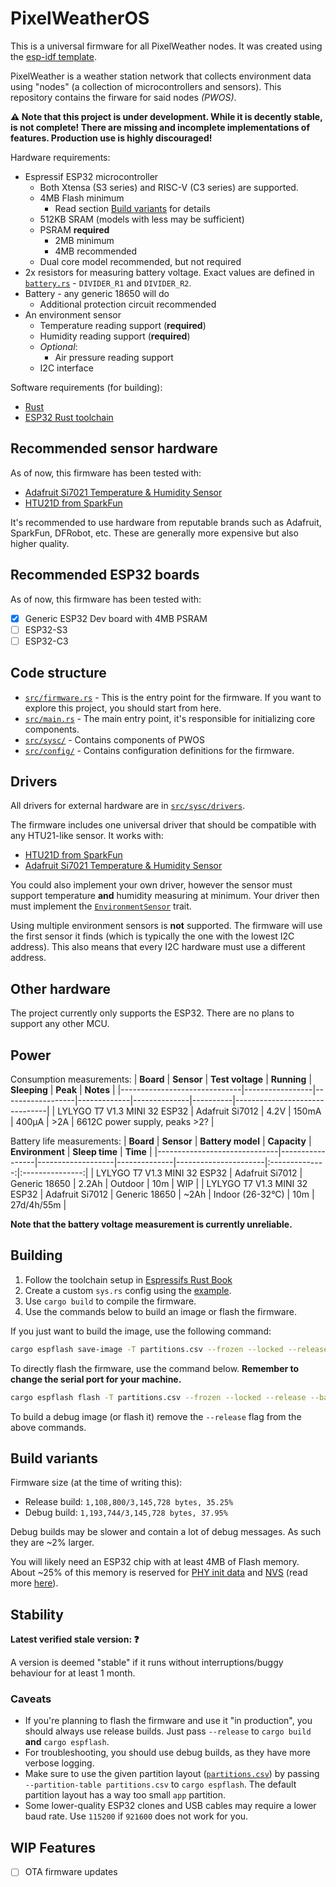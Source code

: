 # PixelWeatherOS
This is a universal firmware for all PixelWeather nodes. It was created using the [esp-idf template](https://github.com/esp-rs/esp-idf-template).

PixelWeather is a weather station network that collects environment data using "nodes" (a collection of microcontrollers and sensors). This repository contains the firware for said nodes _(PWOS)_.

**⚠️ Note that this project is under development. While it is decently stable, is not complete! There are missing and incomplete implementations of features. Production use is highly discouraged!**

Hardware requirements:
- Espressif ESP32 microcontroller
    - Both Xtensa (S3 series) and RISC-V (C3 series) are supported.
    - 4MB Flash minimum
        - Read section [Build variants](#build-variants) for details
    - 512KB SRAM (models with less may be sufficient)
    - PSRAM **required**
        - 2MB minimum
        - 4MB recommended
    - Dual core model recommended, but not required
- 2x resistors for measuring battery voltage. Exact values are defined in [`battery.rs`](src/sysc/battery.rs) - `DIVIDER_R1` and `DIVIDER_R2`.
- Battery - any generic 18650 will do
    - Additional protection circuit recommended
- An environment sensor
    - Temperature reading support (**required**)
    - Humidity reading support (**required**)
    - _Optional_:
        - Air pressure reading support
    - I2C interface

Software requirements (for building):
- [Rust](https://rustlang.org/)
- [ESP32 Rust toolchain](https://esp-rs.github.io/book/)

## Recommended sensor hardware
As of now, this firmware has been tested with:
- [Adafruit Si7021 Temperature & Humidity Sensor](https://www.adafruit.com/product/3251)
- [HTU21D from SparkFun](https://www.sparkfun.com/products/retired/12064)

It's recommended to use hardware from reputable brands such as Adafruit, SparkFun, DFRobot, etc. These are generally more expensive but also higher quality.

## Recommended ESP32 boards
As of now, this firmware has been tested with:
- [x] Generic ESP32 Dev board with 4MB PSRAM
- [ ] ESP32-S3
- [ ] ESP32-C3

## Code structure
- [`src/firmware.rs`](/src/firmware.rs) - This is the entry point for the firmware. If you want to explore this project, you should start from here.
- [`src/main.rs`](/src/main.rs) - The main entry point, it's responsible for initializing core components.
- [`src/sysc/`](/src/sysc/) - Contains components of PWOS
- [`src/config/`](src/config/) - Contains configuration definitions for the firmware.

## Drivers
All drivers for external hardware are in [`src/sysc/drivers`](src/sysc/drivers).

The firmware includes one universal driver that should be compatible with any HTU21-like sensor. It works with:
- [HTU21D from SparkFun](https://www.sparkfun.com/products/retired/12064)
- [Adafruit Si7021 Temperature & Humidity Sensor](https://www.adafruit.com/product/3251)

You could also implement your own driver, however the sensor must support temperature **and** humidity measuring at minimum. Your driver then must implement the [`EnvironmentSensor`](src/sysc/drivers/envsensor_trait.rs) trait.

Using multiple environment sensors is **not** supported. The firmware will use the first sensor it finds (which is typically the one with the lowest I2C address). This also means that every I2C hardware must use a different address.

## Other hardware
The project currently only supports the ESP32. There are no plans to support any other MCU.

## Power
Consumption measurements:
| **Board**                    | **Sensor**      | **Test voltage** | **Running** | **Sleeping** | **Peak** | **Notes**                     |
|------------------------------|-----------------|------------------|-------------|--------------|----------|-------------------------------|
| LYLYGO T7 V1.3 MINI 32 ESP32 | Adafruit Si7012 | 4.2V             | 150mA       | 400µA        | >2A      | 6612C power supply, peaks >2? |

Battery life measurements:
| **Board**                    | **Sensor**      | **Battery model** | **Capacity** | **Environment**      | **Sleep time** | **Time**        |
|------------------------------|-----------------|-------------------|--------------|----------------------|:--------------:|:---------------:|
| LYLYGO T7 V1.3 MINI 32 ESP32 | Adafruit Si7012 | Generic 18650     | 2.2Ah        | Outdoor              | 10m            | WIP             |
| LYLYGO T7 V1.3 MINI 32 ESP32 | Adafruit Si7012 | Generic 18650     | ~2Ah         | Indoor (26-32°C)     | 10m            | 27d/4h/55m      |

**Note that the battery voltage measurement is currently unreliable.**

## Building
1. Follow the toolchain setup in [Espressifs Rust Book](https://esp-rs.github.io/book/)
2. Create a custom `sys.rs` config using the [example](src/config/sys.rs.example).
3. Use `cargo build` to compile the firmware.
4. Use the commands below to build an image or flash the firmware.

If you just want to build the image, use the following command:
```sh
cargo espflash save-image -T partitions.csv --frozen --locked --release --chip esp32 -s 4mb --merge image.bin
```

To directly flash the firmware, use the command below. **Remember to change the serial port for your machine.**
```sh
cargo espflash flash -T partitions.csv --frozen --locked --release --baud 921600 --port /dev/cu.usbserial-XXXXXXXX
```

To build a debug image (or flash it) remove the `--release` flag from the above commands.

## Build variants
Firmware size (at the time of writing this):
- Release build: `1,108,800/3,145,728 bytes, 35.25%`
- Debug build: `1,193,744/3,145,728 bytes, 37.95%`

Debug builds may be slower and contain a lot of debug messages. As such they are ~2% larger.

You will likely need an ESP32 chip with at least 4MB of Flash memory. About ~25% of this memory is reserved for [PHY init data](https://en.m.wikipedia.org/w/index.php?title=Physical_layer&diffonly=true#PHY) and [NVS](https://docs.espressif.com/projects/esp-idf/en/stable/esp32/api-reference/storage/nvs_flash.html?highlight=nvs) (read more [here](https://docs.espressif.com/projects/esp-idf/en/stable/esp32/api-guides/partition-tables.html#built-in-partition-tables)).

## Stability
__Latest verified stale version: ❓__

A version is deemed "stable" if it runs without interruptions/buggy behaviour for at least 1 month.

### Caveats
- If you're planning to flash the firmware and use it "in production", you should always use release builds. Just pass `--release` to `cargo build` **and** `cargo espflash`.
- For troubleshooting, you should use debug builds, as they have more verbose logging.
- Make sure to use the given partition layout ([`partitions.csv`](partitions.csv)) by passing `--partition-table partitions.csv` to `cargo espflash`. The default partition layout has a way too small `app` partition.
- Some lower-quality ESP32 clones and USB cables may require a lower baud rate. Use `115200` if `921600` does not work for you.

## WIP Features
- [ ] OTA firmware updates
